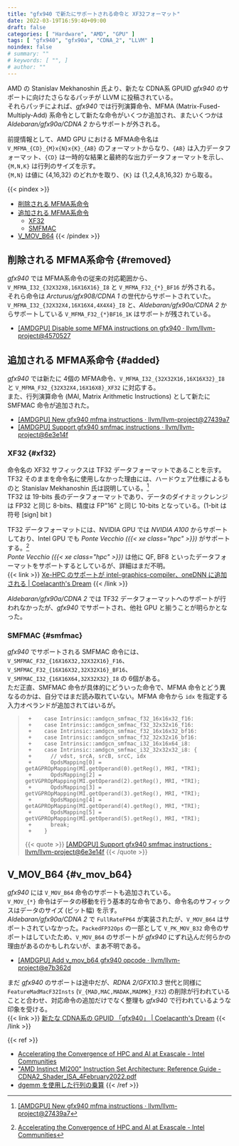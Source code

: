 ```yaml
---
title: "gfx940 で新たにサポートされる命令と XF32フォーマット"
date: 2022-03-19T16:59:40+09:00
draft: false
categories: [ "Hardware", "AMD", "GPU" ]
tags: [ "gfx940", "gfx90a", "CDNA_2", "LLVM" ]
noindex: false
# summary: ""
# keywords: [ "", ]
# author: ""
---
```


AMD の Stanislav Mekhanoshin 氏より、新たな CDNA系 GPUID *gfx940* のサポートに向けたさらなるパッチが LLVM に投稿されている。  
それらパッチによれば、*gfx940* では行列演算命令、MFMA (Matrix-Fused-Multiply-Add) 系命令として新たな命令がいくつか追加され、またいくつかは *Aldebaran/gfx90a/CDNA 2* からサポートが外される。  

前提情報として、AMD GPU における MFMA命令名は `V_MFMA_{CD}_{M}x{N}x{K}_{AB}` のフォーマットからなり、`{AB}` は入力データフォーマット、`{CD}` は一時的な結果と最終的な出力データフォーマットを示し、`{M,N,K}` は行列のサイズを示す。  
`{M,N}` は値に {4,16,32} のどれかを取り、`{K}` は {1,2,4,8,16,32} から取る。  

{{< pindex >}}
 * [削除される MFMA系命令](#removed)
 * [追加される MFMA系命令](#added)
    * [XF32](#xf32)
    * [SMFMAC](#smfmac)
 * [V_MOV_B64](#v_mov_b64)
{{< /pindex >}}

## 削除される MFMA系命令 {#removed}
*gfx940* では MFMA系命令の従来の対応範囲から、`V_MFMA_I32_{32X32X8,16X16X16}_I8` と `V_MFMA_F32_{*}_BF16` が外される。  
それら命令は *Arcturus/gfx908/CDNA 1* の世代からサポートされていた。  
`V_MFMA_I32_{32X32X4,16X16X4,4X4X4}_I8` と、*Aldebaran/gfx90a/CDNA 2* からサポートしている `V_MFMA_F32_{*}BF16_1K` はサポートが残されている。  

* [[AMDGPU] Disable some MFMA instructions on gfx940 · llvm/llvm-project@4570527](https://github.com/llvm/llvm-project/commit/4570527e7210b4f379f20af36ba4026ddafd852f)

## 追加される MFMA系命令 {#added}
*gfx940* では新たに 4個の MFMA命令、`V_MFMA_I32_{32X32X16,16X16X32}_I8` と `V_MFMA_F32_{32X32X4,16X16X8}_XF32` に対応する。  
また、行列演算命令 (MAI, Matrix Arithmetic Instructions) として新たに SMFMAC 命令が追加された。  

* [[AMDGPU] New gfx940 mfma instructions · llvm/llvm-project@27439a7](https://github.com/llvm/llvm-project/commit/27439a764230e5eb54568b2fc053a20c9005970f)
* [[AMDGPU] Support gfx940 smfmac instructions · llvm/llvm-project@6e3e14f](https://github.com/llvm/llvm-project/commit/6e3e14f600afa1fa64a699df97c8bbac6d0f8b5a)

### XF32 {#xf32}
命令名の XF32 サフィックスは TF32 データフォーマットであることを示す。  
TF32 そのままを命令名に使用しなかった理由には、ハードウェア仕様によるものと Stanislav Mekhanoshin 氏は説明している。[^xf32]  
TF32 は 19-bits 長のデータフォーマットであり、データのダイナミックレンジは FP32 と同じ 8-bits、精度は FP"16" と同じ 10-bits となっている。(1-bit は符号 [sign] bit )  

TF32 データフォーマットには、NVIDIA GPU では *NVIDIA A100* からサポートしており、Intel GPU でも *Ponte Vecchio ({{< xe class="hpc" >}})* がサポートする。[^xe-hpc-tf32]  
*Ponte Vecchio ({{< xe class="hpc" >}})* は他に QF, BF8 といったデータフォーマットをサポートするとしているが、詳細はまだ不明。  
{{< link >}} [Xe-HPC のサポートが intel-graphics-compiler、oneDNN に追加される | Coelacanth's Dream](/posts/2021/10/29/xe-hpc-onednn/#icache) {{< /link >}}

*Aldebaran/gfx90a/CDNA 2* では TF32 データフォーマットへのサポートが行われなかったが、*gfx940* でサポートされ、他社 GPU と揃うことが明らかとなった。  

[^xf32]: [[AMDGPU] New gfx940 mfma instructions · llvm/llvm-project@27439a7](https://github.com/llvm/llvm-project/commit/27439a764230e5eb54568b2fc053a20c9005970f)
[^xe-hpc-tf32]: [Accelerating the Convergence of HPC and AI at Exascale - Intel Communities](https://community.intel.com/t5/Blogs/Products-and-Solutions/HPC/Accelerating-the-Convergence-of-HPC-and-AI-at-Exascale/post/1334987)

### SMFMAC {#smfmac}
*gfx940* でサポートされる SMFMAC 命令には、`V_SMFMAC_F32_{16X16X32,32X32X16}_F16`、`V_SMFMAC_F32_{16X16X32,32X32X16}_BF16`、`V_SMFMAC_I32_{16X16X64,32X32X32}_I8` の 6個がある。  
ただ正直、SMFMAC 命令が具体的にどういった命令で、MFMA 命令とどう異なるのかは、自分ではまだ読み取れていない。MFMA 命令から `idx` を指定する入力オペランドが追加されてはいるが。  

 > 		+    case Intrinsic::amdgcn_smfmac_f32_16x16x32_f16:
 > 		+    case Intrinsic::amdgcn_smfmac_f32_32x32x16_f16:
 > 		+    case Intrinsic::amdgcn_smfmac_f32_16x16x32_bf16:
 > 		+    case Intrinsic::amdgcn_smfmac_f32_32x32x16_bf16:
 > 		+    case Intrinsic::amdgcn_smfmac_i32_16x16x64_i8:
 > 		+    case Intrinsic::amdgcn_smfmac_i32_32x32x32_i8: {
 > 		+      // vdst, srcA, srcB, srcC, idx
 > 		+      OpdsMapping[0] = getAGPROpMapping(MI.getOperand(0).getReg(), MRI, *TRI);
 > 		+      OpdsMapping[2] = getVGPROpMapping(MI.getOperand(2).getReg(), MRI, *TRI);
 > 		+      OpdsMapping[3] = getVGPROpMapping(MI.getOperand(3).getReg(), MRI, *TRI);
 > 		+      OpdsMapping[4] = getAGPROpMapping(MI.getOperand(4).getReg(), MRI, *TRI);
 > 		+      OpdsMapping[5] = getVGPROpMapping(MI.getOperand(5).getReg(), MRI, *TRI);
 > 		+      break;
 > 		+    }
 >
 > {{< quote >}} [[AMDGPU] Support gfx940 smfmac instructions · llvm/llvm-project@6e3e14f](https://github.com/llvm/llvm-project/commit/6e3e14f600afa1fa64a699df97c8bbac6d0f8b5a) {{< /quote >}}

## V_MOV_B64 {#v_mov_b64}
*gfx940* には `V_MOV_B64` 命令のサポートも追加されている。  
`V_MOV_{*}` 命令はデータの移動を行う基本的な命令であり、命令名のサフィックスはデータのサイズ (ビット幅) を示す。  
*Aldebaran/gfx90a/CDNA 2* で `FullRateFP64` が実装されたが、`V_MOV_B64` はサポートされていなかった。`PackedFP32Ops` の一部として `V_PK_MOV_B32` 命令のサポートはしていたため、`V_MOV_B64` のサポートが *gfx940* にずれ込んだ何らかの理由があるのかもしれないが、まあ不明である。  

* [[AMDGPU] Add v_mov_b64 gfx940 opcode · llvm/llvm-project@e7b362d](https://github.com/llvm/llvm-project/commit/e7b362d75d2a3fdf67550b88738c708a33eec3cc)

まだ *gfx940* のサポートは途中だが、*RDNA 2/GFX10.3* 世代と同様に `FeatureMadMacF32Insts` (`V_{MAD,MAC,MADAK,MADMK}_F32`) の削除が行われていることと合わせ、対応命令の追加だけでなく整理も *gfx940* で行われているような印象を受ける。  
{{< link >}} [新たな CDNA系の GPUID 「gfx940」 | Coelacanth's Dream](/posts/2022/03/01/llvm-gfx940/) {{< /link >}}

{{< ref >}}
* [Accelerating the Convergence of HPC and AI at Exascale - Intel Communities](https://community.intel.com/t5/Blogs/Products-and-Solutions/HPC/Accelerating-the-Convergence-of-HPC-and-AI-at-Exascale/post/1334987)
* ["AMD Instinct MI200" Instruction Set Architecture: Reference Guide - CDNA2_Shader_ISA_4February2022.pdf](https://developer.amd.com/wp-content/resources/CDNA2_Shader_ISA_4February2022.pdf)
* [dgemm を使用した行列の乗算](https://jp.xlsoft.com/documents/intel/mkl/11.3/mkl113_tutorial_c/GUID-36BFBCE9-EB0A-43B0-ADAF-2B65275726EA.htm)
{{< /ref >}}
